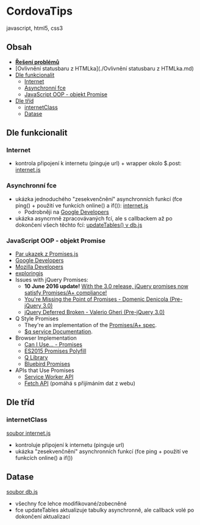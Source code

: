 # CordovaTips
javascript, html5, css3

## Obsah
- [**Řešení problémů**](./Reseni_chyb.md)
- [Ovlivnění statusbaru z HTMLka](./Ovlivnění statusbaru z HTMLka.md)
- [Dle funkcionalit](#a)
  - [Internet](#a1)
  - [Asynchronní fce](#a2)
  - [JavaScript OOP - objekt Promise](#a3)
- [Dle tříd](#b)
  - [internetClass](#b1)
  - [Datase](#b2)

## Dle funkcionalit<a name="a"></a>

### Internet<a name="a1"></a>
- kontrola připojení k internetu (pinguje url) + wrapper okolo $.post: [internet.js](/internet.js)

### Asynchronní fce<a name="a2"></a>
- ukázka jednoduchého "zesekvenčnění" asynchronních funkcí (fce ping() + použití ve funkcích online() a if()): [internet.js](/internet.js)
  - Podrobněji na [Google Developers](https://developers.google.com/web/fundamentals/getting-started/primers/promises#creating_a_sequence)
- ukázka asyncrnně zpracovávaných fcí, ale s callbackem až po dokončení všech těchto fcí: [updateTables() v db.js](/db.js)

### JavaScript OOP - objekt Promise<a name="a3"></a>
<ul>
<li><a href="/Promises.js" target="_blank">Par ukazek z Promises.js</a></li>
<li><a href="https://developers.google.com/web/fundamentals/getting-started/primers/promises" target="_blank">Google Developers</a></li>
<li><a href="https://developer.mozilla.org/en-US/docs/Web/JavaScript/Reference/Global_Objects/Promise" target="_blank">Mozilla Developers</a></li>
<li><a href="http://exploringjs.com/es6/ch_promises.html" target="_blank">exploringjs</a></li>

<li>Issues with jQuery Promises:
<ul>
<li><strong>10 June 2016 update!</strong> <a href="https://blog.jquery.com/2016/06/09/jquery-3-0-final-released/" target="_blank">With the 3.0 release, jQuery promises now satisfy Promises/A+ compliance!</a></li>
<li><a href="https://blog.domenic.me/youre-missing-the-point-of-promises/">You're Missing the Point of Promises - Domenic Denicola (Pre-jQuery 3.0)</a></li>
<li><a href="https://thewayofcode.wordpress.com/tag/jquery-deferred-broken/">jQuery Deferred Broken - Valerio Gheri (Pre-jQuery 3.0)</a></li>
</ul></li>
<li>Q Style Promises
<ul>
<li>They're an implementation of the <a href="https://promisesaplus.com/">Promises/A+ spec</a>.</li>
<li><a href="https://goo.gl/J1K2iv">$q service Documentation</a>.</li>
</ul></li>
<li>Browser Implementation
<ul>
<li><a href="http://caniuse.com/#search=promises">Can I Use... - Promises</a></li>
<li><a href="https://github.com/jakearchibald/es6-promise">ES2015 Promises Polyfill</a></li>
<li><a href="https://github.com/kriskowal/q">Q Library</a></li>
<li><a href="https://github.com/petkaantonov/bluebird">Bluebird Promises</a></li>
</ul></li>
<li>APIs that Use Promises
<ul>
<li><a href="http://www.html5rocks.com/en/tutorials/service-worker/introduction/">Service Worker API</a></li>
<li><a href="https://davidwalsh.name/fetch">Fetch API</a> (pomáhá s přijímáním dat z webu)</li>
</ul></li>
</ul>

## Dle tříd<a name="b"></a>

### internetClass<a name="b1"></a>
[soubor internet.js](/internet.js)
- kontroluje připojení k internetu (pinguje url)
- ukázka "zesekvenčnění" asynchronních funkcí (fce ping + použití ve funkcích online() a if())

## Datase<a name="b2"></a>
[soubor db.js](/db.js)
- všechny fce lehce modifikované/zobecněné
- fce updateTables aktualizuje tabulky asynchronně, ale callback volé po dokončení aktualizací
